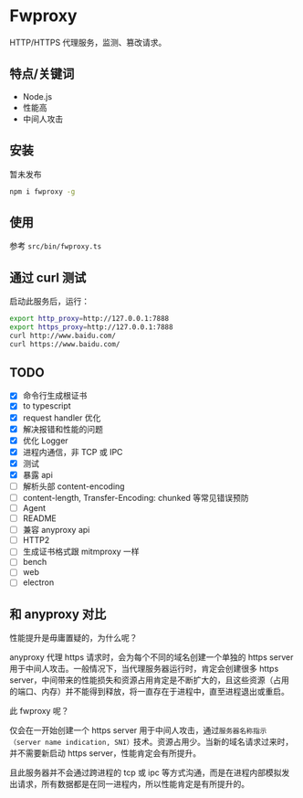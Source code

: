 # Fwproxy

HTTP/HTTPS 代理服务，监测、篡改请求。

## 特点/关键词

- Node.js
- 性能高
- 中间人攻击

## 安装

暂未发布

```sh
npm i fwproxy -g
```

## 使用

参考 `src/bin/fwproxy.ts`

## 通过 curl 测试

启动此服务后，运行：

```sh
export http_proxy=http://127.0.0.1:7888
export https_proxy=http://127.0.0.1:7888
curl http://www.baidu.com/
curl https://www.baidu.com/
```

## TODO

- [x] 命令行生成根证书
- [x] to typescript
- [x] request handler 优化
- [x] 解决报错和性能的问题
- [x] 优化 Logger
- [x] 进程内通信，非 TCP 或 IPC
- [x] 测试
- [x] 暴露 api
- [ ] 解析头部 content-encoding
- [ ] content-length, Transfer-Encoding: chunked 等常见错误预防
- [ ] Agent
- [ ] README
- [ ] 兼容 anyproxy api
- [ ] HTTP2
- [ ] 生成证书格式跟 mitmproxy 一样
- [ ] bench
- [ ] web
- [ ] electron

## 和 anyproxy 对比

性能提升是毋庸置疑的，为什么呢？

anyproxy 代理 https 请求时，会为每个不同的域名创建一个单独的 https server 用于中间人攻击。一般情况下，当代理服务器运行时，肯定会创建很多 https server，中间带来的性能损失和资源占用肯定是不断扩大的，且这些资源（占用的端口、内存）并不能得到释放，将一直存在于进程中，直至进程退出或重启。

此 fwproxy 呢？

仅会在一开始创建一个 https server 用于中间人攻击，通过`服务器名称指示（server name indication, SNI）`技术。资源占用少。当新的域名请求过来时，并不需要新启动 https server，性能肯定会有所提升。

且此服务器并不会通过跨进程的 tcp 或 ipc 等方式沟通，而是在进程内部模拟发出请求，所有数据都是在同一进程内，所以性能肯定是有所提升的。

